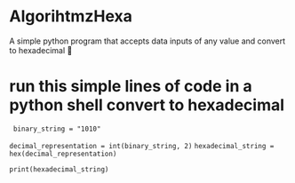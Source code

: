 # AlgorihtmzHexa
<p> A simple python program that accepts data inputs of any value and convert to hexadecimal 🚀</p> 

# run this simple lines of code in a python shell convert to hexadecimal



``` binary_string = "1010"```

```decimal_representation = int(binary_string, 2)```
```hexadecimal_string = hex(decimal_representation)```

```print(hexadecimal_string)```
